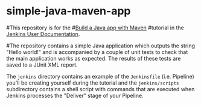 # simple-java-maven-app

#This repository is for the
#[Build a Java app with Maven](https://jenkins.io/doc/tutorials/build-a-java-app-with-maven/)
#tutorial in the [Jenkins User Documentation](https://jenkins.io/doc/).

#The repository contains a simple Java application which outputs the string
"Hello world!" and is accompanied by a couple of unit tests to check that the
main application works as expected. The results of these tests are saved to a
JUnit XML report.

The `jenkins` directory contains an example of the `Jenkinsfile` (i.e. Pipeline)
you'll be creating yourself during the tutorial and the `jenkins/scripts` subdirectory
contains a shell script with commands that are executed when Jenkins processes
the "Deliver" stage of your Pipeline.
